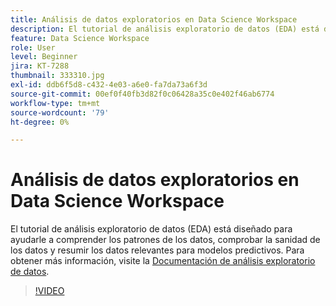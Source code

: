```yaml
---
title: Análisis de datos exploratorios en Data Science Workspace
description: El tutorial de análisis exploratorio de datos (EDA) está diseñado para ayudarle a descubrir patrones en los datos, comprobar la sanidad de los datos y resumir los datos relevantes para modelos predictivos.
feature: Data Science Workspace
role: User
level: Beginner
jira: KT-7288
thumbnail: 333310.jpg
exl-id: ddb6f5d8-c432-4e03-a6e0-fa7da73a6f3d
source-git-commit: 00ef0f40fb3d82f0c06428a35c0e402f46ab6774
workflow-type: tm+mt
source-wordcount: '79'
ht-degree: 0%

---
```


# Análisis de datos exploratorios en Data Science Workspace

El tutorial de análisis exploratorio de datos (EDA) está diseñado para ayudarle a comprender los patrones de los datos, comprobar la sanidad de los datos y resumir los datos relevantes para modelos predictivos. Para obtener más información, visite la [Documentación de análisis exploratorio de datos](https://experienceleague.adobe.com/docs/experience-platform/data-science-workspace/jupyterlab/eda-notebook.html?lang=en).

>[!VIDEO](https://video.tv.adobe.com/v/333310)

